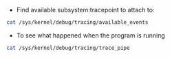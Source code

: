 - Find available subsystem:tracepoint to attach to:
```bash
cat /sys/kernel/debug/tracing/available_events
```
- To see what happened when the program is running
```bash
cat /sys/kernel/debug/tracing/trace_pipe
```
